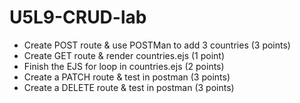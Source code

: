 # U5L9-CRUD-lab

- Create POST route & use POSTMan to add 3 countries (3 points)
- Create GET route & render countries.ejs (1 point)
- Finish the EJS for loop in countries.ejs (2 points)
- Create a PATCH route & test in postman (3 points)
- Create a DELETE route & test in postman (3 points)
